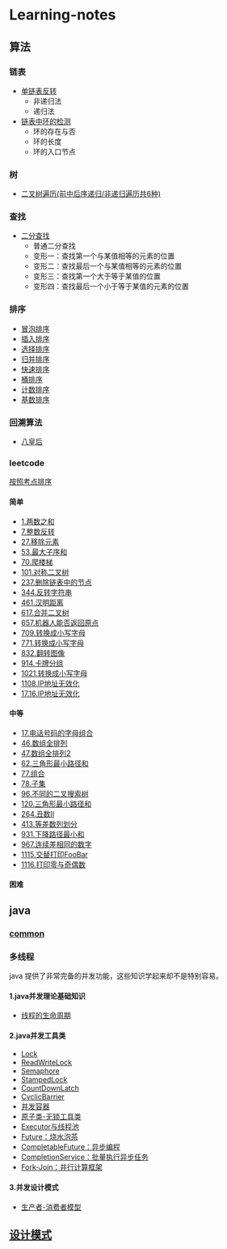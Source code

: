 # Learning-notes

## 算法
### 链表
- [单链表反转](https://github.com/lidonggg/Learning-notes/blob/master/algorithm/src/main/java/com/lidong/algorithm/linkedlist/LinkedListReserve.java)
  - 非递归法
  - 递归法
- [链表中环的检测](https://github.com/lidonggg/Learning-notes/blob/master/algorithm/src/main/java/com/lidong/algorithm/linkedlist/LinkedListCircle.java)
  - 环的存在与否
  - 环的长度
  - 环的入口节点
### 树
- [二叉树遍历(前中后序递归/非递归遍历共6种)](https://github.com/lidonggg/Learning-notes/blob/master/algorithm/src/main/java/com/lidong/algorithm/tree/binarytree/TreeTraverse.java)
### 查找
- [二分查找](https://github.com/lidonggg/Learning-notes/blob/master/notes/algorithm/二分查找.md)
  - 普通二分查找
  - 变形一：查找第一个与某值相等的元素的位置
  - 变形二：查找最后一个与某值相等的元素的位置
  - 变形三：查找第一个大于等于某值的位置
  - 变形四：查找最后一个小于等于某值的元素的位置
### 排序
- [冒泡排序](https://github.com/lidonggg/Learning-notes/blob/master/algorithm/src/main/java/com/lidong/algorithm/sort/BubbleSort.java)
- [插入排序](https://github.com/lidonggg/Learning-notes/blob/master/algorithm/src/main/java/com/lidong/algorithm/sort/InsertSort.java)
- [选择排序](https://github.com/lidonggg/Learning-notes/blob/master/algorithm/src/main/java/com/lidong/algorithm/sort/SelectSort.java)
- [归并排序](https://github.com/lidonggg/Learning-notes/blob/master/algorithm/src/main/java/com/lidong/algorithm/sort/MergeSort.java)
- [快速排序](https://github.com/lidonggg/Learning-notes/blob/master/algorithm/src/main/java/com/lidong/algorithm/sort/QuickSort.java)
- [桶排序](https://github.com/lidonggg/Learning-notes/blob/master/algorithm/src/main/java/com/lidong/algorithm/sort/BucketSort.java)
- [计数排序](https://github.com/lidonggg/Learning-notes/blob/master/algorithm/src/main/java/com/lidong/algorithm/sort/CountingSort.java)
- [基数排序](https://github.com/lidonggg/Learning-notes/blob/master/algorithm/src/main/java/com/lidong/algorithm/sort/RadixSort.java)

### 回溯算法
- [八皇后](https://github.com/lidonggg/Learning-notes/blob/master/algorithm/src/main/java/com/lidong/algorithm/backtracking/EightQueens.java)

### leetcode
[按照考点排序](https://github.com/lidonggg/Learning-notes/blob/master/notes/algorithm/leetcode/by-knowledge.md)

#### 简单
- [1.两数之和](https://github.com/lidonggg/Learning-notes/blob/master/algorithm/src/main/java/com/lidong/algorithm/leetcode/easy/TwoSum1.java)
- [7.整数反转](https://github.com/lidonggg/Learning-notes/blob/master/algorithm/src/main/java/com/lidong/algorithm/leetcode/easy/ReverseSignedInt7.java)
- [27.移除元素](https://github.com/lidonggg/Learning-notes/blob/master/algorithm/src/main/java/com/lidong/algorithm/leetcode/easy/RemoveElement27.java)
- [53.最大子序和](https://github.com/lidonggg/Learning-notes/blob/master/algorithm/src/main/java/com/lidong/algorithm/leetcode/easy/dynamic/MaxSubArray53.java)
- [70.爬楼梯](https://github.com/lidonggg/Learning-notes/blob/master/algorithm/src/main/java/com/lidong/algorithm/leetcode/easy/dynamic/ClimbStairs70.java)
- [101.对称二叉树](https://github.com/lidonggg/Learning-notes/blob/master/algorithm/src/main/java/com/lidong/algorithm/leetcode/easy/bfs/IsSymmetric101.java)
- [237.删除链表中的节点](https://github.com/lidonggg/Learning-notes/blob/master/algorithm/src/main/java/com/lidong/algorithm/leetcode/easy/DeleteNode237.java)
- [344.反转字符串](https://github.com/lidonggg/Learning-notes/blob/master/algorithm/src/main/java/com/lidong/algorithm/leetcode/easy/ReverseString344.java)
- [461.汉明距离](https://github.com/lidonggg/Learning-notes/blob/master/algorithm/src/main/java/com/lidong/algorithm/leetcode/easy/HamMingDistance461.java)
- [617.合并二叉树](https://github.com/lidonggg/Learning-notes/blob/master/algorithm/src/main/java/com/lidong/algorithm/leetcode/easy/MergeTrees617.java)
- [657.机器人能否返回原点](https://github.com/lidonggg/Learning-notes/blob/master/algorithm/src/main/java/com/lidong/algorithm/leetcode/easy/JudgeCircle657.java)
- [709.转换成小写字母](https://github.com/lidonggg/Learning-notes/blob/master/algorithm/src/main/java/com/lidong/algorithm/leetcode/easy/ToLowerCase709.java)
- [771.转换成小写字母](https://github.com/lidonggg/Learning-notes/blob/master/algorithm/src/main/java/com/lidong/algorithm/leetcode/easy/NumJewelsInStones771.java)
- [832.翻转图像](https://github.com/lidonggg/Learning-notes/blob/master/algorithm/src/main/java/com/lidong/algorithm/leetcode/easy/FlipAndInvertImage832.java)
- [914.卡牌分组](https://github.com/lidonggg/Learning-notes/blob/master/algorithm/src/main/java/com/lidong/algorithm/leetcode/easy/HasGroupsSizeX914.java)
- [1021.转换成小写字母](https://github.com/lidonggg/Learning-notes/blob/master/algorithm/src/main/java/com/lidong/algorithm/leetcode/easy/RemoveOuterParentheses1021.java)
- [1108.IP地址无效化](https://github.com/lidonggg/Learning-notes/blob/master/algorithm/src/main/java/com/lidong/algorithm/leetcode/easy/InvalidateIpAddr1108.java)
- [17.16.IP地址无效化](https://github.com/lidonggg/Learning-notes/blob/master/algorithm/src/main/java/com/lidong/algorithm/leetcode/interview/easy/Massage1716.java)
#### 中等
- [17.电话号码的字母组合](https://github.com/lidonggg/Learning-notes/blob/master/algorithm/src/main/java/com/lidong/algorithm/leetcode/middling/LetterCombinations17.java)
- [46.数组全排列](https://github.com/lidonggg/Learning-notes/blob/master/algorithm/src/main/java/com/lidong/algorithm/leetcode/middling/backtrack/FullyArrange46.java)
- [47.数组全排列2](https://github.com/lidonggg/Learning-notes/blob/master/algorithm/src/main/java/com/lidong/algorithm/leetcode/middling/backtrack/FullyArrange47.java)
- [62.三角形最小路径和](https://github.com/lidonggg/Learning-notes/blob/master/notes/algorithm/leetcode/dynamic/62-不同路径.md)
- [77.组合](https://github.com/lidonggg/Learning-notes/blob/master/algorithm/src/main/java/com/lidong/algorithm/leetcode/middling/Combine77.java)
- [78.子集](https://github.com/lidonggg/Learning-notes/blob/master/algorithm/src/main/java/com/lidong/algorithm/leetcode/middling/Subsets78.java)
- [96.不同的二叉搜索树](https://github.com/lidonggg/Learning-notes/blob/master/algorithm/src/main/java/com/lidong/algorithm/leetcode/middling/dynamic/NumSearchTrees96.java)
- [120.三角形最小路径和](https://github.com/lidonggg/Learning-notes/blob/master/notes/algorithm/leetcode/dynamic/120-三角形最小路径和.md)
- [264.丑数Ⅱ](https://github.com/lidonggg/Learning-notes/blob/master/algorithm/src/main/java/com/lidong/algorithm/leetcode/middling/dynamic/NthUglyNumber264.java)
- [413.等差数列划分](https://github.com/lidonggg/Learning-notes/blob/master/algorithm/src/main/java/com/lidong/algorithm/leetcode/middling/dynamic/NumberOfArithmeticSlices413.java)
- [931.下降路径最小和](https://github.com/lidonggg/Learning-notes/blob/master/algorithm/src/main/java/com/lidong/algorithm/leetcode/middling/dynamic/MinFallingPathSum931.java)
- [967.连续差相同的数字](https://github.com/lidonggg/Learning-notes/blob/master/algorithm/src/main/java/com/lidong/algorithm/leetcode/middling/dynamic/NumsSameConsecDiff967.java)
- [1115.交替打印FooBar](https://github.com/lidonggg/Learning-notes/blob/master/algorithm/src/main/java/com/lidong/algorithm/leetcode/middling/concurrent/FooBar1115.java)
- [1116.打印零与奇偶数](https://github.com/lidonggg/Learning-notes/blob/master/algorithm/src/main/java/com/lidong/algorithm/leetcode/middling/concurrent/ZeroEvenOdd1116.java)
#### 困难

## java
### [common](https://github.com/lidonggg/Learning-notes/blob/master/notes/java/common)
### 多线程
java 提供了非常完备的并发功能，这些知识学起来却不是特别容易。

#### 1.java并发理论基础知识
- [线程的生命周期](https://github.com/lidonggg/Learning-notes/blob/master/notes/java/concurrent/线程的生命周期.md)
#### 2.java并发工具类
- [Lock](https://github.com/lidonggg/Learning-notes/blob/master/notes/java/concurrent/Lock.md)
- [ReadWriteLock](https://github.com/lidonggg/Learning-notes/blob/master/notes/java/concurrent/ReadWriteLock.md)
- [Semaphore](https://github.com/lidonggg/Learning-notes/blob/master/notes/java/concurrent/Semaphore.md)
- [StampedLock](https://github.com/lidonggg/Learning-notes/blob/master/notes/java/concurrent/StampedLock.md)
- [CountDownLatch](https://github.com/lidonggg/Learning-notes/blob/master/notes/java/concurrent/CountDownLatch.md)
- [CyclicBarrier](https://github.com/lidonggg/Learning-notes/blob/master/notes/java/concurrent/CyclicBarrier.md)
- [并发容器](https://github.com/lidonggg/Learning-notes/blob/master/notes/java/concurrent/并发容器.md)
- [原子类-无锁工具类](https://github.com/lidonggg/Learning-notes/blob/master/notes/java/concurrent/原子类-无锁工具类.md)
- [Executor与线程池](https://github.com/lidonggg/Learning-notes/blob/master/notes/java/concurrent/Executor与线程池.md)
- [Future：烧水泡茶](https://github.com/lidonggg/Learning-notes/blob/master/notes/java/concurrent/Future-烧水泡茶.md)
- [CompletableFuture：异步编程](https://github.com/lidonggg/Learning-notes/blob/master/notes/java/concurrent/CompletableFuture：异步编程.md)
- [CompletionService：批量执行异步任务](https://github.com/lidonggg/Learning-notes/blob/master/notes/java/concurrent/CompletionService：批量执行异步任务.md)
- [Fork-Join：并行计算框架](https://github.com/lidonggg/Learning-notes/blob/master/notes/java/concurrent/Fork-Join：并行计算框架.md)
#### 3.并发设计模式
- [生产者-消费者模型](https://github.com/lidonggg/Learning-notes/blob/master/notes/java/concurrent/producer-consumer.md)

## [设计模式](https://github.com/lidonggg/Learning-notes/blob/master/notes/designpattern/designpattern.md)

